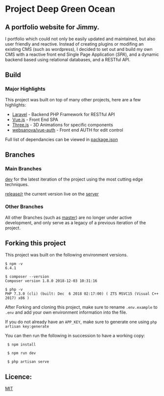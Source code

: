 # Project Deep Green Ocean
## A portfolio website for Jimmy.
I portfolio which could not only be easily updated and maintained, but also user friendly and reactive.
Instead of creating plugins or modifing an existing CMS (such as wordpress),
I decided to set out and build my own CMS with a reactive front end Single Page Application (*SPA*), and a dynamic backend based using relational databases, and a RESTful API.

## Build
### Major Highlights
This project was built on top of many other projects, here are a few highlights:
* [Laravel](https://github.com/laravel/laravel) - Backend PHP Framework for RESTful API
* [Vue.js](https://github.com/vuejs/vue) - Front End  SPA
* [Three.js](https://github.com/mrdoob/three.js) - 3D Animations for specific components
* [websanova/vue-auth](https://github.com/websanova/vue-auth) - Front end AUTH for edit control

Full list of dependancies can be viewed in [package.json](https://github.com/Rocket-Fish/Project-Deep-Green/blob/master/package.json)

## Branches
### Main Branches
[dev](https://github.com/Rocket-Fish/Project-Deep-Green/tree/dev) for the latest iteration of the project using the most cutting edge techniques.

[release/r](https://github.com/Rocket-Fish/Project-Deep-Green/tree/release/r) the current version live on the [server](https://deepgreenocean.com)

### Other Branches
All other Branches (such as [master](https://github.com/Rocket-Fish/Project-Deep-Green/tree/master)) are no longer under active development, and only serve as a legacy
of a previous iteration of the project.

## Forking this project
This project was built on the following environment versions.
```
$ npm -v
6.4.1

$ composer --version
Composer version 1.8.0 2018-12-03 10:31:16

$ php -v
PHP 7.3.0 (cli) (built: Dec  6 2018 02:17:00) ( ZTS MSVC15 (Visual C++ 2017) x86 )
```

After Forking and cloning this project, make sure to rename `.env.example` to `.env` and add your own environment information into the file.

If you do not already have an `APP_KEY`, make sure to generate one using `php artisan key:generate`


You can then run the following in succession to have a working copy:
```
 $ npm install

 $ npm run dev

 $ php artisan serve
```


## Licence:
[MIT](https://opensource.org/licenses/MIT)
